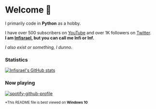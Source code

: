 # Welcome 👋

I primarily code in **Python** as a hobby.

I have over 500 subscribers on [YouTube](https://youtube.com/Infisrael) and over 1K followers on [Twitter](https://twitter.com/1nfisrael).  
**I am [Infisrael](https://github.com/Infisrael/Infisrael), but you can call me Infi or Inf.**

*I also exist or something, I dunno.*

### Statistics
[![Infisrael's GitHub stats](https://github-readme-stats.vercel.app/api?username=Infisrael&theme=transparent)](https://github.com/anuraghazra/github-readme-stats)

### Now playing
[![spotify-github-profile](https://spotify-github-profile.vercel.app/api/view?uid=8ggmdse1ic4ym7z712v43rnaj&cover_image=true&theme=novatorem&show_offline=false&background_color=121212&interchange=true&bar_color=53b14f&bar_color_cover=true)](https://spotify-github-profile.vercel.app/api/view?uid=8ggmdse1ic4ym7z712v43rnaj&redirect=true)

<sub>*This README file is best viewed on <strong>Windows 10</strong></sub>
